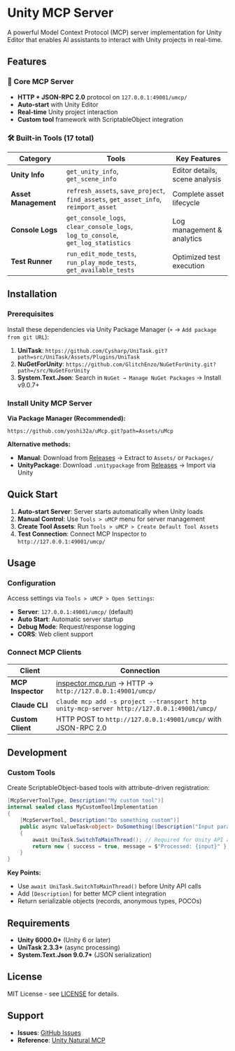 # Unity MCP Server

A powerful Model Context Protocol (MCP) server implementation for Unity Editor that enables AI assistants to interact with Unity projects in real-time.

## Features

### 🚀 Core MCP Server
- **HTTP + JSON-RPC 2.0** protocol on `127.0.0.1:49001/umcp/`
- **Auto-start** with Unity Editor
- **Real-time** Unity project interaction
- **Custom tool** framework with ScriptableObject integration

### 🛠️ Built-in Tools (17 total)

| Category | Tools | Key Features |
|----------|-------|-------------|
| **Unity Info** | `get_unity_info`, `get_scene_info` | Editor details, scene analysis |
| **Asset Management** | `refresh_assets`, `save_project`, `find_assets`, `get_asset_info`, `reimport_asset` | Complete asset lifecycle |
| **Console Logs** | `get_console_logs`, `clear_console_logs`, `log_to_console`, `get_log_statistics` | Log management & analytics |
| **Test Runner** | `run_edit_mode_tests`, `run_play_mode_tests`, `get_available_tests` | Optimized test execution |

## Installation

### Prerequisites
Install these dependencies via Unity Package Manager (`+` → `Add package from git URL`):

1. **UniTask**: `https://github.com/Cysharp/UniTask.git?path=src/UniTask/Assets/Plugins/UniTask`
2. **NuGetForUnity**: `https://github.com/GlitchEnzo/NuGetForUnity.git?path=/src/NuGetForUnity`
3. **System.Text.Json**: Search in `NuGet → Manage NuGet Packages` → Install v9.0.7+

### Install Unity MCP Server

**Via Package Manager (Recommended):**
```
https://github.com/yoshi32a/uMcp.git?path=Assets/uMcp
```

**Alternative methods:**
- **Manual**: Download from [Releases](https://github.com/yoshi32a/uMcp/releases) → Extract to `Assets/` or `Packages/`
- **UnityPackage**: Download `.unitypackage` from [Releases](https://github.com/yoshi32a/uMcp/releases) → Import via Unity

## Quick Start

1. **Auto-start Server**: Server starts automatically when Unity loads
2. **Manual Control**: Use `Tools > uMCP` menu for server management
3. **Create Tool Assets**: Run `Tools > uMCP > Create Default Tool Assets`
4. **Test Connection**: Connect MCP Inspector to `http://127.0.0.1:49001/umcp/`

## Usage

### Configuration
Access settings via `Tools > uMCP > Open Settings`:
- **Server**: `127.0.0.1:49001/umcp/` (default)
- **Auto Start**: Automatic server startup
- **Debug Mode**: Request/response logging
- **CORS**: Web client support

### Connect MCP Clients

| Client | Connection |
|--------|------------|
| **MCP Inspector** | [inspector.mcp.run](https://inspector.mcp.run/) → HTTP → `http://127.0.0.1:49001/umcp/` |
| **Claude CLI** | `claude mcp add -s project --transport http unity-mcp-server http://127.0.0.1:49001/umcp/` |
| **Custom Client** | HTTP POST to `http://127.0.0.1:49001/umcp/` with JSON-RPC 2.0 |

## Development

### Custom Tools
Create ScriptableObject-based tools with attribute-driven registration:

```csharp
[McpServerToolType, Description("My custom tool")]
internal sealed class MyCustomToolImplementation
{
    [McpServerTool, Description("Do something custom")]
    public async ValueTask<object> DoSomething([Description("Input parameter")] string input = "default")
    {
        await UniTask.SwitchToMainThread(); // Required for Unity API access
        return new { success = true, message = $"Processed: {input}" };
    }
}
```

**Key Points:**
- Use `await UniTask.SwitchToMainThread()` before Unity API calls
- Add `[Description]` for better MCP client integration
- Return serializable objects (records, anonymous types, POCOs)

## Requirements

- **Unity 6000.0+** (Unity 6 or later)
- **UniTask 2.3.3+** (async processing)
- **System.Text.Json 9.0.7+** (JSON serialization)

## License

MIT License - see [LICENSE](LICENSE) for details.

## Support

- **Issues**: [GitHub Issues](https://github.com/yoshi32a/uMcp/issues)
- **Reference**: [Unity Natural MCP](https://github.com/johniwasz/unity-natural-mcp)